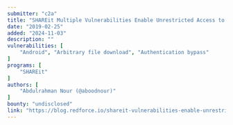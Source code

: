 ```yaml
---
submitter: "c2a"
title: "SHAREit Multiple Vulnerabilities Enable Unrestricted Access to Adjacent Devices’ Files"
date: "2019-02-25"
added: "2024-11-03"
description: ""
vulnerabilities: [
    "Android", "Arbitrary file download", "Authentication bypass"
]
programs: [
    "SHAREit"
]
authors: [
    "Abdulrahman Nour (@aboodnour)"
]
bounty: "undisclosed"
link: "https://blog.redforce.io/shareit-vulnerabilities-enable-unrestricted-access-to-adjacent-devices-files/"
---
```




